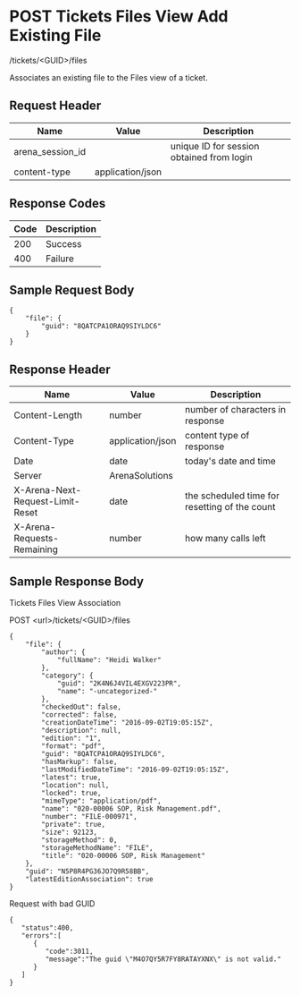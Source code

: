 # POST Tickets Files View Add Existing File


/tickets/&lt;GUID&gt;/files

Associates an existing file to the Files view of a ticket.

## Request Header

| Name<br> | Value<br> | Description<br> |
|  --- |  --- |  --- | 
| arena_session_id<br> |   | unique ID for session obtained from login<br> |
| content\-type<br> | application/json<br> |   |

## Response Codes

| Code<br> | Description<br> |
|  --- |  --- | 
| 200<br> | Success<br> |
| 400<br> | Failure<br> |

## Sample Request Body
```
{
    "file": {
        "guid": "8QATCPA1ORAQ9SIYLDC6"
    }
}
```
## Response Header

| Name<br> | Value<br> | Description<br> |
|  --- |  --- |  --- | 
| Content\-Length<br> | number<br> | number of characters in response<br> |
| Content\-Type<br> | application/json<br> | content type of response<br> |
| Date<br> | date<br> | today's date and time<br> |
| Server<br> | ArenaSolutions<br> |   |
| X\-Arena\-Next\-Request\-Limit\-Reset<br> | date<br> | the scheduled time for resetting of the count<br> |
| X\-Arena\-Requests\-Remaining<br> | number<br> | how many calls left<br> |

## Sample Response Body
Tickets Files View  Association



POST &lt;url&gt;/tickets/&lt;GUID&gt;/files

```
{
    "file": {
        "author": {
            "fullName": "Heidi Walker"
        },
        "category": {
            "guid": "2K4N6J4VIL4EXGV223PR",
            "name": "-uncategorized-"
        },
        "checkedOut": false,
        "corrected": false,
        "creationDateTime": "2016-09-02T19:05:15Z",
        "description": null,
        "edition": "1",
        "format": "pdf",
        "guid": "8QATCPA1ORAQ9SIYLDC6",
        "hasMarkup": false,
        "lastModifiedDateTime": "2016-09-02T19:05:15Z",
        "latest": true,
        "location": null,
        "locked": true,
        "mimeType": "application/pdf",
        "name": "020-00006 SOP, Risk Management.pdf",
        "number": "FILE-000971",
        "private": true,
        "size": 92123,
        "storageMethod": 0,
        "storageMethodName": "FILE",
        "title": "020-00006 SOP, Risk Management"
    },
    "guid": "N5P8R4PG36JO7Q9R58BB",
    "latestEditionAssociation": true
}
```
Request with bad GUID

```
{  
   "status":400,
   "errors":[  
      {  
         "code":3011,
         "message":"The guid \"M4O7QY5R7FY8RATAYXNX\" is not valid."
      }
   ]
}
```
